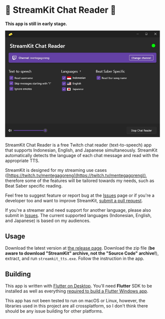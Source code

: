 # 🧈 StreamKit Chat Reader 🧈
**This app is still in early stage.**

![Screenshot](screenshots/streamkit.jpg)

StreamKit Chat Reader is a free Twitch chat reader (text-to-speech) app that supports Indonesian, English, and Japanese simultaneously. StreamKit automatically detects the language of each chat message and read with the appropriate TTS.

StreamKit is designed for my streaming use cases ([https://twitch.tv/mentegagoreng](https://twitch.tv/mentegagoreng)), therefore some of the features will be tailored towards my needs, such as Beat Saber specific reading.

Feel free to suggest feature or report bug at the [Issues](https://github.com/mentegago/streamkit/issues) page or if you're a developer too and want to improve StreamKit, [submit a pull request](https://github.com/mentegago/streamkit/pulls).

If you're a streamer and need support for another language, please also submit in [Issues](https://github.com/mentegago/streamkit/issues). The current supported languages (Indonesian, English, and Japanese) is based on my audiences.

## Usage
Download the latest version at [the release page](https://github.com/mentegago/streamkit/releases/latest). Download the zip file (**be aware to download "StreamKit" archive, not the "Source Code" archive!**), extract, and run `streamkit_tts.exe`. Follow the instruction in the app.

## Building
This app is written with [Flutter on Desktop](https://flutter.dev/multi-platform/desktop). You'll need **Flutter** SDK to be installed as well as everything [required to build a Flutter Windows app](https://docs.flutter.dev/desktop#additional-windows-requirements). 

This app has not been tested to run on macOS or Linux, however, the libraries used in this project are all crossplatform, so I don't think there should be any issue building for other platforms.